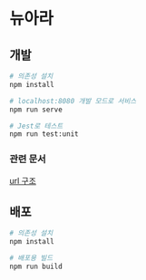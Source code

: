 # 뉴아라
## 개발
```bash
# 의존성 설치
npm install

# localhost:8080 개발 모드로 서비스
npm run serve

# Jest로 테스트
npm run test:unit
```

### 관련 문서
[url 구조](src/router/README.md)

## 배포
```bash
# 의존성 설치
npm install

# 배포용 빌드
npm run build
```
